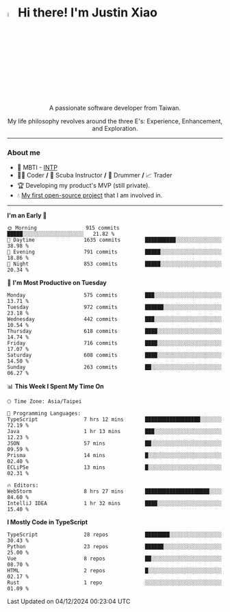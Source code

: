 # <img src="https://media.giphy.com/media/hvRJCLFzcasrR4ia7z/giphy.gif" width="5%">Hi there! I'm Justin Xiao
<p align="center">A passionate software developer from Taiwan.  </p>
<p align="center">My life philosophy revolves around the three E's: Experience, Enhancement, and Exploration.</p>

---
### About me
- 👀 MBTI - [INTP](https://www.16personalities.com/intp-personality)
- 👨‍💻 Coder **/** 🤿 Scuba Instructor **/** 🥁 Drummer **/** 📈 Trader
- 🏆 Developing my product's MVP (still private).
- 💧 [My first open-source project](https://github.com/Game-as-a-Service/Game-Lobby-Web) that I am involved in.

---
<!--START_SECTION:waka-->
**I'm an Early 🐤** 

```text
🌞 Morning                915 commits         █████░░░░░░░░░░░░░░░░░░░░   21.82 % 
🌆 Daytime                1635 commits        ██████████░░░░░░░░░░░░░░░   38.98 % 
🌃 Evening                791 commits         █████░░░░░░░░░░░░░░░░░░░░   18.86 % 
🌙 Night                  853 commits         █████░░░░░░░░░░░░░░░░░░░░   20.34 % 
```
📅 **I'm Most Productive on Tuesday** 

```text
Monday                   575 commits         ███░░░░░░░░░░░░░░░░░░░░░░   13.71 % 
Tuesday                  972 commits         ██████░░░░░░░░░░░░░░░░░░░   23.18 % 
Wednesday                442 commits         ███░░░░░░░░░░░░░░░░░░░░░░   10.54 % 
Thursday                 618 commits         ████░░░░░░░░░░░░░░░░░░░░░   14.74 % 
Friday                   716 commits         ████░░░░░░░░░░░░░░░░░░░░░   17.07 % 
Saturday                 608 commits         ████░░░░░░░░░░░░░░░░░░░░░   14.50 % 
Sunday                   263 commits         ██░░░░░░░░░░░░░░░░░░░░░░░   06.27 % 
```


📊 **This Week I Spent My Time On** 

```text
🕑︎ Time Zone: Asia/Taipei

💬 Programming Languages: 
TypeScript               7 hrs 12 mins       ██████████████████░░░░░░░   72.19 % 
Java                     1 hr 13 mins        ███░░░░░░░░░░░░░░░░░░░░░░   12.23 % 
JSON                     57 mins             ██░░░░░░░░░░░░░░░░░░░░░░░   09.59 % 
Prisma                   14 mins             █░░░░░░░░░░░░░░░░░░░░░░░░   02.40 % 
ECLiPSe                  13 mins             █░░░░░░░░░░░░░░░░░░░░░░░░   02.31 % 

🔥 Editors: 
WebStorm                 8 hrs 27 mins       █████████████████████░░░░   84.60 % 
IntelliJ IDEA            1 hr 32 mins        ████░░░░░░░░░░░░░░░░░░░░░   15.40 % 
```

**I Mostly Code in TypeScript** 

```text
TypeScript               28 repos            ████████░░░░░░░░░░░░░░░░░   30.43 % 
Python                   23 repos            ██████░░░░░░░░░░░░░░░░░░░   25.00 % 
Vue                      8 repos             ██░░░░░░░░░░░░░░░░░░░░░░░   08.70 % 
HTML                     2 repos             █░░░░░░░░░░░░░░░░░░░░░░░░   02.17 % 
Rust                     1 repo              ░░░░░░░░░░░░░░░░░░░░░░░░░   01.09 % 
```




 Last Updated on 04/12/2024 00:23:04 UTC
<!--END_SECTION:waka-->
